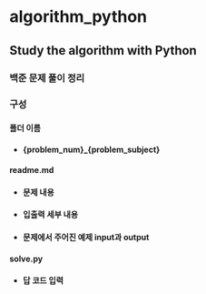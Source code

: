 # algorithm_python
## Study the algorithm with Python


### 백준 문제 풀이 정리

### 구성


#### 폴더 이름
- #### {problem_num}_{problem_subject}

#### readme.md
- #### 문제 내용
- #### 입출력 세부 내용
- #### 문제에서 주어진 예제 input과 output

#### solve.py
- #### 답 코드 입력